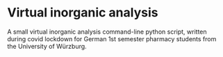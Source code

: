 # Virtual inorganic analysis
A small virtual inorganic analysis command-line python script, written during covid lockdown for German 1st semester pharmacy students from the University of Würzburg.
